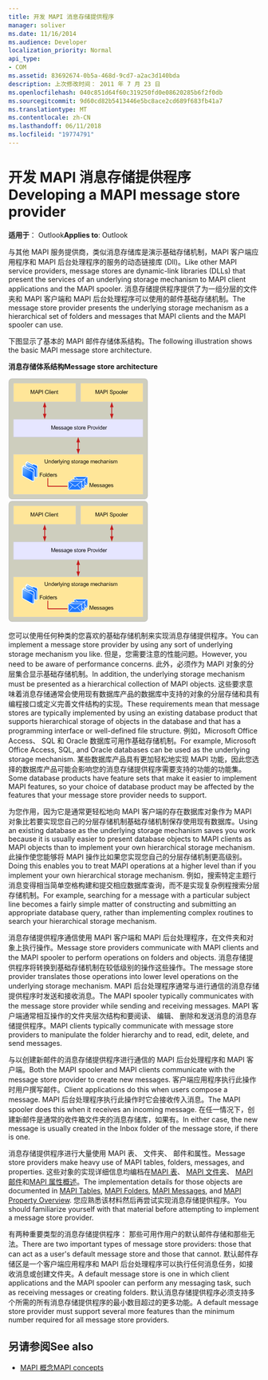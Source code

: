 ```yaml
---
title: 开发 MAPI 消息存储提供程序
manager: soliver
ms.date: 11/16/2014
ms.audience: Developer
localization_priority: Normal
api_type:
- COM
ms.assetid: 83692674-0b5a-468d-9cd7-a2ac3d140bda
description: 上次修改时间： 2011 年 7 月 23 日
ms.openlocfilehash: 040c851d64f60c319250fd0e08620285b6f2f0db
ms.sourcegitcommit: 9d60cd82b5413446e5bc8ace2cd689f683fb41a7
ms.translationtype: MT
ms.contentlocale: zh-CN
ms.lasthandoff: 06/11/2018
ms.locfileid: "19774791"
---
```

# <a name="developing-a-mapi-message-store-provider"></a><span data-ttu-id="386c0-103">开发 MAPI 消息存储提供程序</span><span class="sxs-lookup"><span data-stu-id="386c0-103">Developing a MAPI message store provider</span></span>
  
<span data-ttu-id="386c0-104">**适用于**： Outlook</span><span class="sxs-lookup"><span data-stu-id="386c0-104">**Applies to**: Outlook</span></span> 
  
<span data-ttu-id="386c0-105">与其他 MAPI 服务提供商，类似消息存储库是演示基础存储机制，MAPI 客户端应用程序和 MAPI 后台处理程序的服务的动态链接库 (Dll)。</span><span class="sxs-lookup"><span data-stu-id="386c0-105">Like other MAPI service providers, message stores are dynamic-link libraries (DLLs) that present the services of an underlying storage mechanism to MAPI client applications and the MAPI spooler.</span></span> <span data-ttu-id="386c0-106">消息存储提供程序提供了为一组分层的文件夹和 MAPI 客户端和 MAPI 后台处理程序可以使用的邮件基础存储机制。</span><span class="sxs-lookup"><span data-stu-id="386c0-106">The message store provider presents the underlying storage mechanism as a hierarchical set of folders and messages that MAPI clients and the MAPI spooler can use.</span></span>
  
<span data-ttu-id="386c0-107">下图显示了基本的 MAPI 邮件存储体系结构。</span><span class="sxs-lookup"><span data-stu-id="386c0-107">The following illustration shows the basic MAPI message store architecture.</span></span>
  
<span data-ttu-id="386c0-108">**消息存储体系结构**</span><span class="sxs-lookup"><span data-stu-id="386c0-108">**Message store architecture**</span></span>
  
<span data-ttu-id="386c0-109">![消息存储体系结构](media/storearc.gif "消息存储体系结构")</span><span class="sxs-lookup"><span data-stu-id="386c0-109">![Message store architecture](media/storearc.gif "Message store architecture")</span></span>
  
<span data-ttu-id="386c0-110">您可以使用任何种类的您喜欢的基础存储机制来实现消息存储提供程序。</span><span class="sxs-lookup"><span data-stu-id="386c0-110">You can implement a message store provider by using any sort of underlying storage mechanism you like.</span></span> <span data-ttu-id="386c0-111">但是，您需要注意的性能问题。</span><span class="sxs-lookup"><span data-stu-id="386c0-111">However, you need to be aware of performance concerns.</span></span> <span data-ttu-id="386c0-112">此外，必须作为 MAPI 对象的分层集合显示基础存储机制。</span><span class="sxs-lookup"><span data-stu-id="386c0-112">In addition, the underlying storage mechanism must be presented as a hierarchical collection of MAPI objects.</span></span> <span data-ttu-id="386c0-113">这些要求意味着消息存储通常会使用现有数据库产品的数据库中支持的对象的分层存储和具有编程接口或定义完善文件结构的实现。</span><span class="sxs-lookup"><span data-stu-id="386c0-113">These requirements mean that message stores are typically implemented by using an existing database product that supports hierarchical storage of objects in the database and that has a programming interface or well-defined file structure.</span></span> <span data-ttu-id="386c0-114">例如，Microsoft Office Access、 SQL 和 Oracle 数据库可用作基础存储机制。</span><span class="sxs-lookup"><span data-stu-id="386c0-114">For example, Microsoft Office Access, SQL, and Oracle databases can be used as the underlying storage mechanism.</span></span> <span data-ttu-id="386c0-115">某些数据库产品具有更加轻松地实现 MAPI 功能，因此您选择的数据库产品可能会影响您的消息存储提供程序需要支持的功能的功能集。</span><span class="sxs-lookup"><span data-stu-id="386c0-115">Some database products have feature sets that make it easier to implement MAPI features, so your choice of database product may be affected by the features that your message store provider needs to support.</span></span>
  
<span data-ttu-id="386c0-116">为您作用，因为它是通常更轻松地向 MAPI 客户端的存在数据库对象作为 MAPI 对象比若要实现您自己的分层存储机制基础存储机制保存使用现有数据库。</span><span class="sxs-lookup"><span data-stu-id="386c0-116">Using an existing database as the underlying storage mechanism saves you work because it is usually easier to present database objects to MAPI clients as MAPI objects than to implement your own hierarchical storage mechanism.</span></span> <span data-ttu-id="386c0-117">此操作使您能够将 MAPI 操作比如果您实现您自己的分层存储机制更高级别。</span><span class="sxs-lookup"><span data-stu-id="386c0-117">Doing this enables you to treat MAPI operations at a higher level than if you implement your own hierarchical storage mechanism.</span></span> <span data-ttu-id="386c0-118">例如，搜索特定主题行消息变得相当简单空格构建和提交相应数据库查询，而不是实现复杂例程搜索分层存储机制。</span><span class="sxs-lookup"><span data-stu-id="386c0-118">For example, searching for a message with a particular subject line becomes a fairly simple matter of constructing and submitting an appropriate database query, rather than implementing complex routines to search your hierarchical storage mechanism.</span></span>
  
<span data-ttu-id="386c0-119">消息存储提供程序通信使用 MAPI 客户端和 MAPI 后台处理程序，在文件夹和对象上执行操作。</span><span class="sxs-lookup"><span data-stu-id="386c0-119">Message store providers communicate with MAPI clients and the MAPI spooler to perform operations on folders and objects.</span></span> <span data-ttu-id="386c0-120">消息存储提供程序将转换到基础存储机制在较低级别的操作这些操作。</span><span class="sxs-lookup"><span data-stu-id="386c0-120">The message store provider translates those operations into lower level operations on the underlying storage mechanism.</span></span> <span data-ttu-id="386c0-121">MAPI 后台处理程序通常与进行通信的消息存储提供程序时发送和接收消息。</span><span class="sxs-lookup"><span data-stu-id="386c0-121">The MAPI spooler typically communicates with the message store provider while sending and receiving messages.</span></span> <span data-ttu-id="386c0-122">MAPI 客户端通常相互操作的文件夹层次结构和要阅读、 编辑、 删除和发送消息的消息存储提供程序。</span><span class="sxs-lookup"><span data-stu-id="386c0-122">MAPI clients typically communicate with message store providers to manipulate the folder hierarchy and to read, edit, delete, and send messages.</span></span>
  
<span data-ttu-id="386c0-123">与以创建新邮件的消息存储提供程序进行通信的 MAPI 后台处理程序和 MAPI 客户端。</span><span class="sxs-lookup"><span data-stu-id="386c0-123">Both the MAPI spooler and MAPI clients communicate with the message store provider to create new messages.</span></span> <span data-ttu-id="386c0-124">客户端应用程序执行此操作时用户撰写邮件。</span><span class="sxs-lookup"><span data-stu-id="386c0-124">Client applications do this when users compose a message.</span></span> <span data-ttu-id="386c0-125">MAPI 后台处理程序执行此操作时它会接收传入消息。</span><span class="sxs-lookup"><span data-stu-id="386c0-125">The MAPI spooler does this when it receives an incoming message.</span></span> <span data-ttu-id="386c0-126">在任一情况下，创建新邮件是通常的收件箱文件夹的消息存储库，如果有。</span><span class="sxs-lookup"><span data-stu-id="386c0-126">In either case, the new message is usually created in the Inbox folder of the message store, if there is one.</span></span>
  
<span data-ttu-id="386c0-127">消息存储提供程序进行大量使用 MAPI 表、 文件夹、 邮件和属性。</span><span class="sxs-lookup"><span data-stu-id="386c0-127">Message store providers make heavy use of MAPI tables, folders, messages, and properties.</span></span> <span data-ttu-id="386c0-128">这些对象的实现详细信息均编档在[MAPI 表](mapi-tables.md)、 [MAPI 文件夹](mapi-folders.md)、 [MAPI 邮件](mapi-messages.md)和[MAPI 属性概述](mapi-property-overview.md)。</span><span class="sxs-lookup"><span data-stu-id="386c0-128">The implementation details for those objects are documented in [MAPI Tables](mapi-tables.md), [MAPI Folders](mapi-folders.md), [MAPI Messages](mapi-messages.md), and [MAPI Property Overview](mapi-property-overview.md).</span></span> <span data-ttu-id="386c0-129">您应熟悉该材料然后再尝试实现消息存储提供程序。</span><span class="sxs-lookup"><span data-stu-id="386c0-129">You should familiarize yourself with that material before attempting to implement a message store provider.</span></span>
  
<span data-ttu-id="386c0-130">有两种重要类型的消息存储提供程序： 那些可用作用户的默认邮件存储和那些无法。</span><span class="sxs-lookup"><span data-stu-id="386c0-130">There are two important types of message store providers: those that can act as a user's default message store and those that cannot.</span></span> <span data-ttu-id="386c0-131">默认邮件存储区是一个客户端应用程序和 MAPI 后台处理程序可以执行任何消息任务，如接收消息或创建文件夹。</span><span class="sxs-lookup"><span data-stu-id="386c0-131">A default message store is one in which client applications and the MAPI spooler can perform any messaging task, such as receiving messages or creating folders.</span></span> <span data-ttu-id="386c0-132">默认消息存储提供程序必须支持多个所需的所有消息存储提供程序的最小数目超过的更多功能。</span><span class="sxs-lookup"><span data-stu-id="386c0-132">A default message store provider must support several more features than the minimum number required for all message store providers.</span></span>
  
## <a name="see-also"></a><span data-ttu-id="386c0-133">另请参阅</span><span class="sxs-lookup"><span data-stu-id="386c0-133">See also</span></span>

- [<span data-ttu-id="386c0-134">MAPI 概念</span><span class="sxs-lookup"><span data-stu-id="386c0-134">MAPI concepts</span></span>](mapi-concepts.md)

